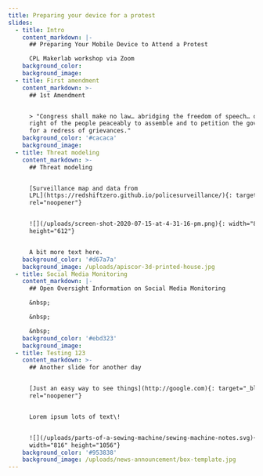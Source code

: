 ```yaml
---
title: Preparing your device for a protest
slides:
  - title: Intro
    content_markdown: |-
      ## Preparing Your Mobile Device to Attend a Protest

      CPL Makerlab workshop via Zoom
    background_color:
    background_image:
  - title: First amendment
    content_markdown: >-
      ## 1st Amendment


      > "Congress shall make no law… abridging the freedom of speech… or the
      right of the people peaceably to assemble and to petition the government
      for a redress of grievances."
    background_color: '#cacaca'
    background_image:
  - title: Threat modeling
    content_markdown: >-
      ## Threat modeling


      [Surveillance map and data from
      LPL](https://redshiftzero.github.io/policesurveillance/){: target="_blank"
      rel="noopener"}


      ![](/uploads/screen-shot-2020-07-15-at-4-31-16-pm.png){: width="865"
      height="612"}


      A bit more text here.
    background_color: '#d67a7a'
    background_image: /uploads/apiscor-3d-printed-house.jpg
  - title: Social Media Monitoring
    content_markdown: |-
      ## Open Oversight Information on Social Media Monitoring

      &nbsp;

      &nbsp;

      &nbsp;
    background_color: '#ebd323'
    background_image:
  - title: Testing 123
    content_markdown: >-
      ## Another slide for another day


      [Just an easy way to see things](http://google.com){: target="_blank"
      rel="noopener"}


      Lorem ipsum lots of text\!


      ![](/uploads/parts-of-a-sewing-machine/sewing-machine-notes.svg){:
      width="816" height="1056"}
    background_color: '#953838'
    background_image: /uploads/news-announcement/box-template.jpg
---
```

